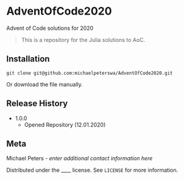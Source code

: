 # AdventOfCode2020
Advent of Code solutions for 2020
> This is a repository for the Julia solutions to AoC.
## Installation
```
git clone git@github.com:michaelpeterswa/AdventOfCode2020.git
```
Or download the file manually.
## Release History
* 1.0.0
   * Opened Repository (12.01.2020)
## Meta
Michael Peters - *enter additional contact information here*

Distributed under the ____ license. See ``LICENSE`` for more information.